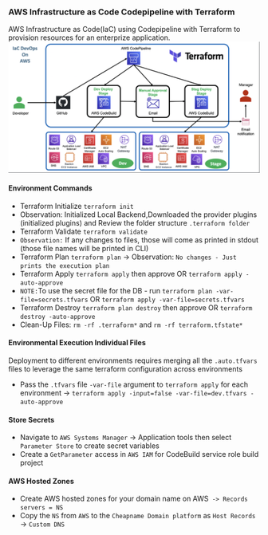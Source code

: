 ### AWS Infrastructure as Code Codepipeline with Terraform
AWS Infrastructure as Code(IaC) using Codepipeline with Terraform to provision resources for an enterprize application.
![Infrastructure As Code with Terraform](IaCTerraform.png)
#### Environment Commands 
- Terraform Initialize `terraform init`
- Observation: Initialized Local Backend,Downloaded the provider plugins (initialized plugins) and Review the folder structure `.terraform folder`
- Terraform Validate `terraform validate`
- `Observation:` If any changes to files, those will come as printed in stdout (those file names will be printed in CLI)
- Terraform Plan `terraform plan` -> Observation: `No changes - Just prints the execution plan`
- Terraform Apply `terraform apply` then approve OR `terraform apply -auto-approve`
- `NOTE:`To use the secret file for the DB - run `terraform plan -var-file=secrets.tfvars` OR `terraform apply -var-file=secrets.tfvars`
- Terraform Destroy `terraform plan destroy` then approve OR `terraform destroy -auto-approve`
- Clean-Up Files: `rm -rf .terraform*` and `rm -rf terraform.tfstate*`
#### Environmental Execution Individual Files
Deployment to different environments requires merging all the `.auto.tfvars` files to leverage the same terraform configuration across environments
- Pass the `.tfvars` file `-var-file` argument to `terraform apply` for each environment -> `terraform apply -input=false -var-file=dev.tfvars -auto-approve `
#### Store Secrets
- Navigate to `AWS Systems Manager` -> Application tools then select `Parameter Store` to create secret variables
- Create a `GetParameter` access in `AWS IAM` for CodeBuild service role build project
#### AWS Hosted Zones
- Create AWS hosted zones for your domain name on AWS` -> Records servers = NS`
- Copy the `NS` from `AWS` to the `Cheapname Domain platform` as `Host Records` -> `Custom DNS`